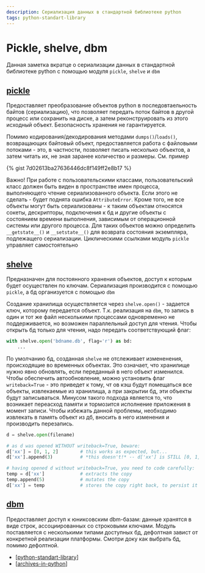 ```yaml
---
description: Сериализация данных в стандартной библиотеке python
tags: python-standart-library
---
```

# Pickle, shelve, dbm

Данная заметка вкратце о сериализации данных в стандартной библиотеке python с помощью модуля `pickle`, `shelve` и `dbm`

## [pickle](https://docs.python.org/3/library/pickle.html#module-pickle)

Предоставляет преобразование объектов python в последовтаельность байтов (сериализацию), что позволяет передать поток байтов в другой процесс или сохранить на диске, а затем реконструировать из этого исходный объект. Безопасность хранения не гарантируется.

Помимо кодирования/декодирования методами `dumps()`/`loads()`, возвращающих байтовый объект, предоставляется работа с файловыми потоками - это, в частности, позволяет писать несколько объектов, а затем читать их, не зная заранее количество и размеры. См. пример

{% gist 7d02613ba27636446dc8f149ff2e8b17 %}

Важно! При работе с пользовательскими классами, пользовательский класс должен быть виден в пространстве имен процесса, выполняющего чтение сериализованного объекта. Если этого не сделать - будет поднята ошибка `AttributeError`. Кроме того, не все объекты могут быть сериализованы - к таким объектам относятся сокеты, дескрипторы, подключения к бд и другие объекты с состоянием времени выполнения, зависимым от операционной системы или другого процесса. Для таких объектов можно определить `__getstate__()` и `__setstate__()` для возврата состояния экземпляра, подлежащего сериализации. Циклическими ссылками модуль `pickle` управляет самостоятельно

## [shelve](https://docs.python.org/3/library/shelve.html)

Предназначен для постоянного хранения объектов, доступ к которым будет осуществлен по ключам. Сериализация производится с помощью `pickle`, а бд организуется с помощью `dbm`

Создание хранилища осуществляется через `shelve.open()` - задается ключ, которому передается объект. Т.к. реализация на `dbm`, то запись в один и тот же файл несколькими процессами одновременно не поддерживается, но возможен параллельный доступ для чтения. Чтобы открыть бд только для чтения, надо передать соответствующий флаг:

```python
with shelve.open('bdname.db', flag='r') as bd:
    ...
```

По умолчанию бд, созданная `shelve` не отслеживает измененения, происходящие во временных объектах. Это означает, что хранилище нужно явно обновлять, если переданный в него объект изменился. Чтобы обеспечить автообновление, можно установить флаг `writeback=True` - это приведет к тому, чт ов кэш будут помещаться все объекты, извлекаемые из хранилища, а при закрытии бд, эти объекты будут записываться. Минусом такого подхода является то, что возникает переасход памяти и тормозится исполнение приложения в момент записи. Чтобы избежать данной проблемы, необходимо извлекать в память объект из дб, вносить в него изменения и производить перезапись.

```python
d = shelve.open(filename)

# as d was opened WITHOUT writeback=True, beware:
d['xx'] = [0, 1, 2]        # this works as expected, but...
d['xx'].append(3)          # *this doesn't!* -- d['xx'] is STILL [0, 1, 2]!

# having opened d without writeback=True, you need to code carefully:
temp = d['xx']             # extracts the copy
temp.append(5)             # mutates the copy
d['xx'] = temp             # stores the copy right back, to persist it
```

## [dbm](https://docs.python.org/3/library/dbm.html?highlight=dbm#module-dbm)

Предоставляет доступ к юниксовским dbm-базам: данные хранятся в виде строк, ассоциированных со строковыми ключами. Модуль поставляется с несколькими типами доступных бд, дефолтная завист от конкретной реализации платформы. Смотри доку как выбрать бд, помимо дефолтной.

- [[python-standart-library]]
- [[archives-in-python]]

[//begin]: # "Autogenerated link references for markdown compatibility"
[python-standart-library]: ../lists/python-standart-library "Стандартная библиотека python и полезные ресурсы"
[archives-in-python]: archives-in-python "Архивация в python"
[//end]: # "Autogenerated link references"